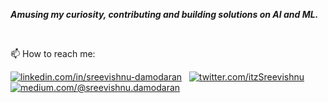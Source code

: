 ***Amusing my curiosity, contributing and building solutions on AI and ML.***

<br>

📫 How to reach me:

[![linkedin.com/in/sreevishnu-damodaran](https://img.shields.io/badge/LinkedIn-0077B5?style=for-the-badge&logo=linkedin&logoColor=white)](https://www.linkedin.com/in/sreevishnu-damodaran) &nbsp; [![twitter.com/itzSreevishnu](https://img.shields.io/badge/Twitter-1DA1F2?style=for-the-badge&logo=twitter&logoColor=white)](https://twitter.com/itzSreevishnu) &nbsp; [![medium.com/@sreevishnu.damodaran](https://img.shields.io/badge/Medium-12100E?style=for-the-badge&logo=medium&logoColor=white)](https://medium.com/@sreevishnu.damodaran)

<!--
**sreevishnu-damodaran/sreevishnu-damodaran** is a ✨ _special_ ✨ repository because its `README.md` (this file) appears on your GitHub profile.

Here are some ideas to get you started:

- 🔭 I’m currently working on ...
- 🌱 I’m currently learning ...
- 👯 I’m looking to collaborate on ...
- 🤔 I’m looking for help with ...
- 💬 Ask me about ...
- 📫 How to reach me: ...
- 😄 Pronouns: ...
- ⚡ Fun fact: ...
-->
